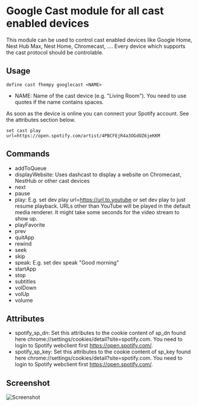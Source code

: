 
# Google Cast module for all cast enabled devices
This module can be used to control cast enabled devices like Google Home, Nest Hub Max, Nest Home, Chromecast, .... Every device which supports the cast protocol should be controlable.

## Usage
```
define cast fhempy googlecast <NAME>
```

 - NAME: Name of the cast device (e.g. "Living Room"). You need to use quotes if the name contains spaces.

As soon as the device is online you can connect your Spotify account. See the attributes section below.

```
set cast play url=https://open.spotify.com/artist/4PBCFEjR4a3OGdOZ6jeKKM
```

## Commands
 - addToQueue
 - displayWebsite: Uses dashcast to display a website on Chromecast, NestHub or other cast devices
 - next
 - pause
 - play: E.g. set dev play url=https://url.to.youtube or set dev play to just resume playback. URLs other than YouTube will be played in the default media renderer. It might take some seconds for the video stream to show up.
 - playFavorite
 - prev
 - quitApp
 - rewind
 - seek
 - skip
 - speak: E.g. set dev speak "Good morning"
 - startApp
 - stop
 - subtitles
 - volDown
 - volUp
 - volume

 ## Attributes
  - spotify_sp_dn: Set this attributes to the cookie content of sp_dn found here chrome://settings/cookies/detail?site=spotify.com. You need to login to Spotify webclient first https://open.spotify.com/.
  - spotify_sp_key: Set this attributes to the cookie content of sp_key found here chrome://settings/cookies/detail?site=spotify.com. You need to login to Spotify webclient first https://open.spotify.com/.

## Screenshot
![Screenshot](screenshot.png)